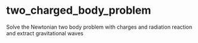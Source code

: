 # two_charged_body_problem
Solve the Newtonian two body problem with charges and radiation reaction and extract gravitational waves
